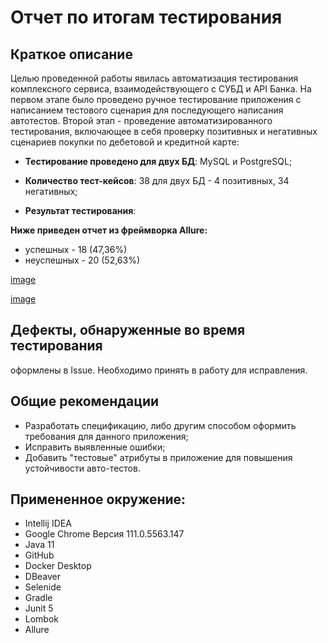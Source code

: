 # Отчет по итогам тестирования

## Краткое описание

Целью проведенной работы явилась автоматизация тестирования комплексного сервиса, взаимодействующего с СУБД и API Банка.
На первом этапе было проведено ручное тестирование приложения с написанием тестового сценария для последующего написания автотестов. 
Второй этап - проведение автоматизированного тестирования, включающее в себя проверку позитивных и негативных сценариев покупки по дебетовой и кредитной карте:

 - **Тестирование проведено для двух БД**: MySQL и PostgreSQL;

 - **Количество тест-кейсов**: 38 для двух БД - 4 позитивных, 34 негативных;

 - **Результат тестирования**:
 
 **Ниже приведен отчет из фреймворка Allure:**

 - успешных - 18 (47,36%)
 - неуспешных - 20 (52,63%)
  
 

[image](https://monosnap.com/file/D9CuzjmcDswhkJwyqSx7kPzODbVT0i)

[image](https://monosnap.com/file/eX38JNCtkxjS1WUW7nQ3XpNQQDMEVK)

  
## Дефекты, обнаруженные во время тестирования

оформлены в Issue. Необходимо принять в работу для исправления. 

## Общие рекомендации
- Разработать спецификацию, либо другим способом оформить требования для данного приложения;
- Исправить выявленные ошибки;
- Добавить "тестовые" атрибуты в приложение для повышения устойчивости авто-тестов.


## Примененное окружение:

 - Intellij IDEA 
 - Google Chrome Версия 111.0.5563.147 
 - Java 11
 - GitHub
 - Docker Desktop
 - DBeaver
 - Selenide
 - Gradle
 - Junit 5
 - Lombok
 - Allure 